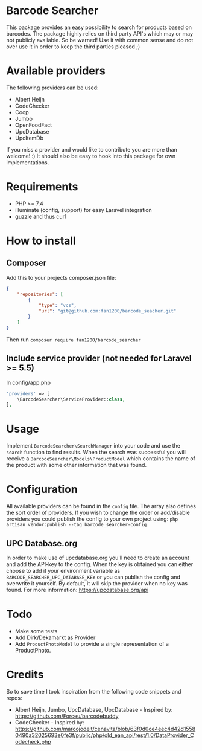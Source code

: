 # Barcode Searcher
This package provides an easy possibility to search for products based on barcodes. The package highly relies on
third party API's which may or may not publicly available. So be warned! Use it with common sense and do not over use it
in order to keep the third parties pleased ;)

# Available providers
The following providers can be used:
- Albert Heijn
- CodeChecker
- Coop
- Jumbo
- OpenFoodFact
- UpcDatabase
- UpcItemDb

If you miss a provider and would like to contribute you are more than welcome! :) It should also be easy to hook into this package for own implementations.

# Requirements
- PHP >= 7.4
- illuminate (config, support) for easy Laravel integration
- guzzle and thus curl

# How to install
## Composer 
Add this to your projects composer.json file:

```json
{   
    "repositories": [
        {
            "type": "vcs",
            "url": "git@github.com:fan1200/barcode_seacher.git"
        }
    ]
}
```

Then run `composer require fan1200/barcode_searcher` 

## Include service provider (not needed for Laravel >= 5.5)
In config/app.php
```php
'providers' => [
    \BarcodeSearcher\ServiceProvider::class,
],
```

# Usage
Implement `BarcodeSearcher\SearchManager` into your code and use the `search` function to find results.
When the search was successful you will receive a `BarcodeSearcher\Models\ProductModel` which contains the name of the product with some other information that was found.

# Configuration
All available providers can be found in the `config` file. The array also defines the sort order of providers. If you
wish to change the order or add/disable providers you could publish the config to your own project using: `php artisan vendor:publish --tag barcode_searcher-config` 

## UPC Database.org
In order to make use of upcdatabase.org you'll need to create an account and add the API-key to the config.
When the key is obtained you can either choose to add it your environment variable as `BARCODE_SEARCHER_UPC_DATABASE_KEY`
or you can publish the config and overwrite it yourself. By default, it will skip the provider when no key was found.
For more information: https://upcdatabase.org/api

# Todo
- Make some tests
- Add Dirk/Dekamarkt as Provider
- Add `ProductPhotoModel` to provide a single representation of a ProductPhoto.

# Credits
So to save time I took inspiration from the following code snippets and repos:

- Albert Heijn, Jumbo, UpcDatabase, UpcDatabase - Inspired by: https://github.com/Forceu/barcodebuddy
- CodeChecker - Inspired by: https://github.com/marcojodeit/cenavita/blob/63f0d0ce4eec4d42d15580490a32025693e0fe3f/public/php/old_ean_api/rest/1.0/DataProvider_Codecheck.php

